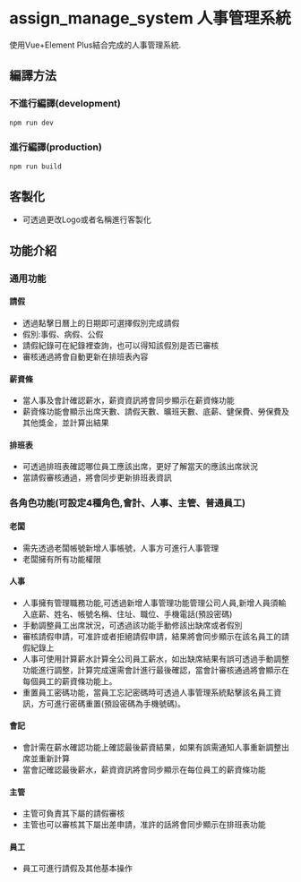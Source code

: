 # assign_manage_system 人事管理系統

使用Vue+Element Plus結合完成的人事管理系統.

## 編譯方法

### 不進行編譯(development)
```sh
npm run dev
```
### 進行編譯(production)
```sh
npm run build
```

## 客製化
- 可透過更改Logo或者名稱進行客製化

## 功能介紹
### 通用功能
#### 請假
- 透過點擊日曆上的日期即可選擇假別完成請假
- 假別:事假、病假、公假
- 請假紀錄可在紀錄裡查詢，也可以得知該假別是否已審核
- 審核通過將會自動更新在排班表內容
#### 薪資條
- 當人事及會計確認薪水，薪資資訊將會同步顯示在薪資條功能
- 薪資條功能會顯示出席天數、請假天數、曠班天數、底薪、健保費、勞保費及其他獎金，並計算出結果
#### 排班表
- 可透過排班表確認哪位員工應該出席，更好了解當天的應該出席狀況
- 當請假審核通過，將會同步更新排班表資訊
### 各角色功能(可設定4種角色,會計、人事、主管、普通員工)
#### 老闆
- 需先透過老闆帳號新增人事帳號，人事方可進行人事管理
- 老闆擁有所有功能權限
#### 人事
- 人事擁有管理職務功能,可透過新增人事管理功能管理公司人員,新增人員須輸入底薪、姓名、帳號名稱、住址、職位、手機電話(預設密碼)
- 手動調整員工出席狀況，可透過該功能手動修該出缺席或者假別
- 審核請假申請，可准許或者拒絕請假申請，結果將會同步顯示在該名員工的請假紀錄上
- 人事可使用計算薪水計算全公司員工薪水，如出缺席結果有誤可透過手動調整功能進行調整，計算完成還需會計進行最後確認，當會計審核通過將會顯示在每個員工的薪資條功能上。
- 重置員工密碼功能，當員工忘記密碼時可透過人事管理系統點擊該名員工資訊，方可進行密碼重置(預設密碼為手機號碼)。
#### 會記
- 會計需在薪水確認功能上確認最後薪資結果，如果有誤需通知人事重新調整出席並重新計算
- 當會記確認最後薪水，薪資資訊將會同步顯示在每位員工的薪資條功能
#### 主管
- 主管可負責其下屬的請假審核
- 主管也可以審核其下屬出差申請，准許的話將會同步顯示在排班表功能
#### 員工
- 員工可進行請假及其他基本操作
